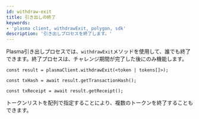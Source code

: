 ```yaml
---
id: withdraw-exit
title: 引き出しの終了
keywords:
- 'plasma client, withdrawExit, polygon, sdk'
description: '引き出しプロセスを終了します。'
---
```


Plasma引き出しプロセスでは、`withdrawExit`メソッドを使用して、誰でも終了できます。終了プロセスは、チャレンジ期間が完了した後にのみ機能します。

```
const result = plasmaClient.withdrawExit(<token | tokens[]>);

const txHash = await result.getTransactionHash();

const txReceipt = await result.getReceipt();

```

トークンリストを配列で指定することにより、複数のトークンを終了することもできます。
